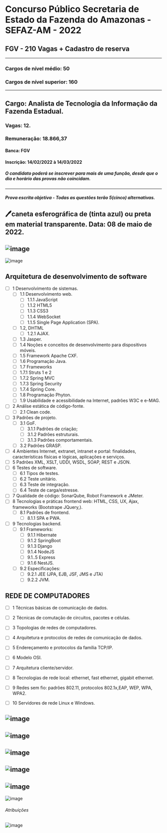 # Concurso Público Secretaria de Estado da Fazenda do Amazonas - SEFAZ-AM - 2022
## FGV - 210 Vagas + Cadastro de reserva
---
### Cargos de nível médio: 50
### Cargos de nível superior: 160
---

## Cargo: Analista de Tecnologia da Informação da Fazenda Estadual.
### Vagas: 12.
### Remuneração: 18.866,37
#### Banca: FGV
#### Inscrição: 14/02/2022 à 14/03/2022
##### O candidato poderá se inscrever para mais de uma função, desde que o dia e horário das provas não coincidam.
___
##### Prova escrita objetiva - Todas as questões terão 5(cinco) alternativas.
🖊️caneta esferográfica de (tinta azul) ou preta em material transparente.
Data: 08 de maio de 2022.
---

![image](https://user-images.githubusercontent.com/100721117/157760463-57d5c787-5f17-41f0-9c6e-b2f973a264da.png)
---
![image](https://user-images.githubusercontent.com/100721117/157760920-13c23c4d-c747-4099-a3c3-75b799b80741.png)



## Arquitetura de desenvolvimento de software

- [ ] 1 Desenvolvimento de sistemas. 
  - [ ] 1.1 Desenvolvimento web. 
    - [ ] 1.1.1 JavaScript
    - [ ] 1.1.2 HTML5
    - [ ] 1.1.3 CSS3
    - [ ] 1.1.4 WebSocket
    - [ ] 1.1.5 Single Page Application (SPA). 
  - [ ] 1.2, DHTML
    - [ ] 1.2.1 AJAX. 
  - [ ] 1.3 Jasper. 
  - [ ] 1.4 Noções e conceitos de desenvolvimento para dispositivos móveis. 
  - [ ] 1.5 Framework Apache CXF.
  - [ ] 1.6 Programação Java. 
  - [ ] 1.7 Frameworks 
  - [ ] 1.7.1 Struts 1 e 2
  - [ ] 1.7.2 Spring MVC
  - [ ] 1.7.3 Spring Security
  - [ ] 1.7.4 Spring Core. 
  - [ ] 1.8 Programação Phyton. 
  - [ ] 1.9 Usabilidade e acessibilidade na Internet, padrões W3C e e-MAG. 
- [ ] 2 Análise estática de código-fonte. 
  - [ ] 2.1 Clean code. 
- [ ] 3 Padrões de projeto.
  - [ ] 3.1 GoF. 
    - [ ] 3.1.1 Padrões de criação;
    - [ ] 3.1.2 Padrões estruturais. 
    - [ ] 3.1.3 Padrões comportamentais. 
  - [ ] 3.2 Padrões GRASP. 
- [ ] 4 Ambientes Internet, extranet, intranet e portal: finalidades, características físicas e lógicas, aplicações e serviços. 
- [ ] 5 Padrões XML, XSLT, UDDI, WSDL, SOAP, REST e JSON.
- [ ] 6 Testes de software. 
  - [ ] 6.1 Tipos de testes. 
  - [ ] 6.2 Teste unitário. 
  - [ ] 6.3 Teste de integração. 
  - [ ] 6.4 Teste de carga/estresse. 
- [ ] 7 Qualidade de código: SonarQube, Robot Framework e JMeter. 
- [ ] 8 Tecnologias e práticas frontend web: HTML, CSS, UX, Ajax, frameworks (Bootstrape JQuery,).      
  - [ ] 8.1 Padrões de frontend. 
      - [ ] 8.1.1 SPA e PWA. 
- [ ] 9 Tecnologias backend.
  - [ ] 9.1 Frameworks:
    - [ ] 9.1.1 Hibernate
    - [ ] 9.1.2 SpringBoot
    - [ ] 9.1.3 Django
    - [ ] 9.1.4 NodeJS
    - [ ] 9.1..5 Express
    - [ ] 9.1.6 NestJS. 
  - [ ] 9.2 Especificações:
    - [ ] 9.2.1 JEE (JPA, EJB, JSF, JMS e JTA)
    - [ ] 9.2.2 JVM.

## REDE DE COMPUTADORES
- [ ] 1 Técnicas básicas de comunicação de dados.
- [ ] 2 Técnicas de comutação de circuitos, pacotes e células.
- [ ] 3 Topologias de redes de computadores.
- [ ] 4 Arquitetura e protocolos de redes de comunicação de dados.
- [ ] 5 Endereçamento e protocolos da família TCP/IP. 
- [ ] 6 Modelo OSI. 
- [ ] 7 Arquitetura cliente/servidor. 
- [ ] 8 Tecnologias de rede local: ethernet, fast ethernet, gigabit ethernet. 
- [ ] 9 Redes sem fio: padrões 802.11, protocolos 802.1x,EAP, WEP, WPA, WPA2. 
- [ ] 10 Servidores de rede Linux e Windows.


![image](https://user-images.githubusercontent.com/100721117/157915824-654403a6-912d-4b95-a01d-3c71e1ac16c8.png)
---
![image](https://user-images.githubusercontent.com/100721117/157915906-6cc2da8c-d678-4df2-818b-164d53cf52a8.png)
---
![image](https://user-images.githubusercontent.com/100721117/157916137-c74d7db8-f097-40cf-9f72-8dc617e13fc1.png)
---
![image](https://user-images.githubusercontent.com/100721117/157916316-4964d8ef-0aa9-445a-9376-a40de17531a8.png)
---
![image](https://user-images.githubusercontent.com/100721117/157916388-ab187667-9cff-4edb-b2b6-4797510b2540.png)
---
![image](https://user-images.githubusercontent.com/100721117/157916430-bf158418-36d0-4de1-850d-eab6536e5983.png)

###### Atribuições
![image](https://user-images.githubusercontent.com/100721117/157916917-d7b6e6e3-020f-42f0-a036-323ccd762528.png)







